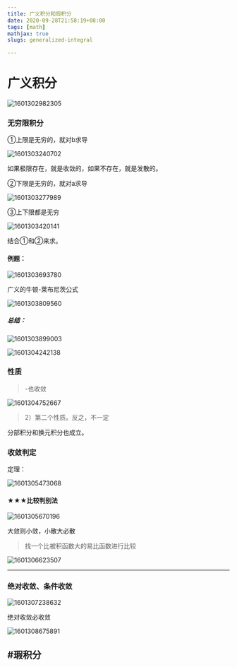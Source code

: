 ```yaml
---
title: 广义积分和瑕积分
date: 2020-09-28T21:58:19+08:00
tags: [math] 
mathjax: true
slugs: generalized-integral

---
```


# 广义积分

![1601302982305](https://cdn.kayleh.top/gh/kayleh/cdn/img/广义积分/1601302982305.png)

### 无穷限积分

①上限是无穷的，就对b求导

![1601303240702](https://cdn.kayleh.top/gh/kayleh/cdn/img/广义积分/1601303240702.png)

如果极限存在，就是收敛的，如果不存在，就是发散的。

②下限是无穷的，就对a求导

![1601303277989](https://cdn.kayleh.top/gh/kayleh/cdn/img/广义积分/1601303277989.png)

③上下限都是无穷

![1601303420141](https://cdn.kayleh.top/gh/kayleh/cdn/img/广义积分/1601303420141.png)

结合①和②来求。

#### 例题：

![1601303693780](https://cdn.kayleh.top/gh/kayleh/cdn/img/广义积分/1601303693780.png)

广义的牛顿-莱布尼茨公式

![1601303809560](https://cdn.kayleh.top/gh/kayleh/cdn/img/广义积分/1601303809560.png)

##### 总结：

![1601303899003](https://cdn.kayleh.top/gh/kayleh/cdn/img/广义积分/1601303899003.png)

![1601304242138](https://cdn.kayleh.top/gh/kayleh/cdn/img/广义积分/1601304242138.png)

### 性质

> -也收敛

![1601304752667](https://cdn.kayleh.top/gh/kayleh/cdn/img/广义积分/1601304752667.png)

> 2）第二个性质。反之，不一定

分部积分和换元积分也成立。

### 收敛判定

定理：

![1601305473068](https://cdn.kayleh.top/gh/kayleh/cdn/img/广义积分/1601305473068.png)

#### ★★★比较判别法

![1601305670196](https://cdn.kayleh.top/gh/kayleh/cdn/img/广义积分/1601305670196.png)

大敛则小敛，小散大必散



> 找一个比被积函数大的易比函数进行比较

![1601306623507](https://cdn.kayleh.top/gh/kayleh/cdn/img/广义积分/1601306623507.png)

---

### 绝对收敛、条件收敛

![1601307238632](https://cdn.kayleh.top/gh/kayleh/cdn/img/广义积分/1601307238632.png)

绝对收敛必收敛

![1601308675891](https://cdn.kayleh.top/gh/kayleh/cdn/img/广义积分/1601308675891.png)

## #瑕积分
